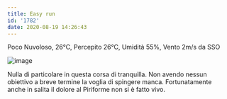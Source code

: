 ```yaml
---
title: Easy run
id: '1782'
date: 2020-08-19 14:26:43
---
```


Poco Nuvoloso, 26°C, Percepito 26°C, Umidità 55%, Vento 2m/s da SSO

![image](/images/2021/08/IMG_2581.jpg)

Nulla di particolare in questa corsa di tranquilla. Non avendo nessun obiettivo a breve termine la voglia di spingere manca. Fortunatamente anche in salita il dolore al Piriforme non si è fatto vivo.
